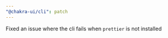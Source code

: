 ```yaml
---
"@chakra-ui/cli": patch
---
```


Fixed an issue where the cli fails when `prettier` is not installed
